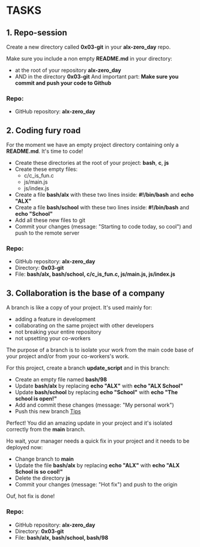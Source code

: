 # TASKS
## 1. Repo-session
Create a new directory called **0x03-git** in your **alx-zero_day** repo.

Make sure you include a non empty **README.md** in your directory:
* at the root of your repository **alx-zero_day**
* AND in the directory **0x03-git**
And important part: **Make sure you commit and push your code to Github**
### Repo:
* GitHub repository: **alx-zero_day**

## 2. Coding fury road
For the moment we have an empty project directory containing only a **README.md**. It's time to code!
* Create these directories at the root of your project: **bash**, **c**, **js**
* Create these empty files:
   * c/c_is_fun.c
   * js/main.js
   * js/index.js
* Create a file **bash/alx** with these two lines inside: **#!/bin/bash** and **echo "ALX"**
* Create a file **bash/school** with these two lines inside: **#!/bin/bash** and **echo "School"**
* Add all these new files to git
* Commit your changes (message: "Starting to code today, so cool") and push to the remote server
### Repo:
* GitHub repository: **alx-zero_day**
* Directory: **0x03-git**
* File: **bash/alx, bash/school, c/c_is_fun.c, js/main.js, js/index.js**

## 3. Collaboration is the base of a company
A branch is like a copy of your project. It's used mainly for:
* adding a feature in development
* collaborating on the same project with other developers
* not breaking  your entire repository
* not upsetting your co-workers

The purpose of a branch is to isolate your work from the main code base of your project and/or from your co-workers's work.

For this project, create a branch **update_script** and in this branch:
* Create an empty file named **bash/98**
* Update **bash/alx** by replacing  **echo "ALX"** with **echo "ALX School"**
* Update **bash/school** by replacing **echo "School"** with **echo "The school is open!"**
* Add and commit these changes (message: "My personal work")
* Push this new branch [Tips](https://docs.github.com/en/get-started/using-git/pushing-commits-to-a-remote-repository)

Perfect! You did an amazing update in your project and it's isolated correctly from the **main** branch.

Ho wait, your manager needs a quick fix in your project and it needs to be deployed now:
* Change branch to **main**
* Update the file **bash/alx** by replacing **echo "ALX"** with **echo "ALX School is so cool!"**
* Delete the directory **js**
* Commit your changes (message: "Hot fix") and push to the origin

Ouf, hot fix is done!
### Repo:
* GitHub repository: **alx-zero_day**
* Directory: **0x03-git**
* File: **bash/alx, bash/school, bash/98**
